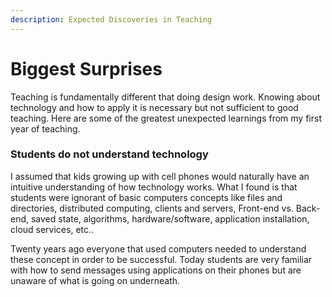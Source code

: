 ```yaml
---
description: Expected Discoveries in Teaching
---
```


# Biggest Surprises

Teaching is fundamentally different that doing design work. Knowing about technology and how to apply it is necessary but not sufficient to good teaching. Here are some of the greatest unexpected learnings from my first year of teaching.

### Students do not understand technology

I assumed that kids growing up with cell phones would naturally have an intuitive understanding of how technology works.  What I found is that students were ignorant of basic computers concepts like files and directories, distributed computing, clients and servers, Front-end vs. Back-end, saved state, algorithms, hardware/software, application installation, cloud services, etc..

Twenty years ago everyone that used computers needed to understand these concept in order to be successful.  Today students are very familiar with how to send messages using applications on their phones but are unaware of what is going on underneath.



